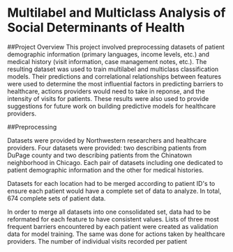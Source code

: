 # Multilabel and Multiclass Analysis of Social Determinants of Health
##Project Overview
This project involved preprocessing datasets of patient demographic information (primary languages, income levels, etc.) and medical history (visit information, case management notes, etc.). The resulting dataset was used to train multilabel and multiclass classification models. Their predictions and correlational relationships between features were used to determine the most influential factors in predicting barriers to healthcare, actions providers would need to take in reponse, and the intensity of visits for patients. These results were also used to provide suggestions for future work on building predictive models for healthcare providers.

##Preprocessing

Datasets were provided by Northwestern researchers and healthcare providers. Four datasets were provided: two describing patients from DuPage county and two describing patients from the Chinatown neighborhood in Chicago. Each pair of datasets including one dedicated to patient demographic information and the other for medical histories.

Datasets for each location had to be merged according to patient ID's to ensure each patient would have a complete set of data to analyze. In total, 674 complete sets of patient data. 

In order to merge all datasets into one consolidated set, data had to be reformated for each feature to have consistent values. Lists of three most frequent barriers encountered by each patient were created as validation data for model training. The same was done for actions taken by healthcare providers. The number of individual visits recorded per patient 
